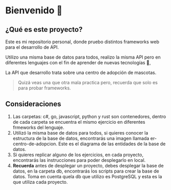 # Bienvenido 👋

## ¿Qué es este proyecto?
Este es mi repositorio personal, donde pruebo distintos frameworks web para el desarrollo de API.

Utilizo una misma base de datos para todos, realizo la misma API pero en diferentes lenguajes con el fin de aprender de nuevas tecnologías 🫡,

La API que desarrollo trata sobre una centro de adopción de mascotas. 

> Quizá veas una que otra mala practica pero, recuerda que solo es para probar frameworks.

## Consideraciones
1. Las carpetas: c#, go, javascript, python y rust son contenedores, dentro de cada carpeta se encuentra el mismo ejercicio en diferentes frmeworks del lenguaje.
2. Utilizó la misma base de datos para todos, si quieres conocer la estructura de la base de datos, encontrarás una imagen llamada er-centro-de-adopcion. Este es el diagrama de las entidades de la base de datos.
3. Si quieres replicar alguno de los ejercicios, en cada proyecto, encontrarás las instrucciones para poder desplegarlo en local.
4. **Recuerda** antes de desplegar un proyecto, debes desplegar la base de datos, en la carpeta db, encontrarás los scripts para crear la base de datos. Toma en cuenta quela db que utilizo es PostgreSQL y esta es la que utiliza cada proyecto. 